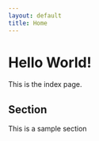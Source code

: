 ```yaml
---
layout: default
title: Home
---
```

# Hello World!

This is the index page.

## Section

This is a sample section
